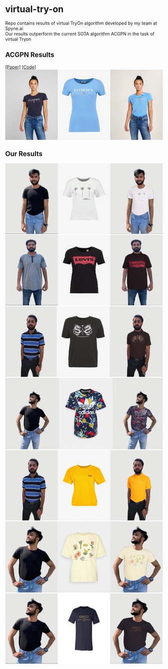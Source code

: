 # virtual-try-on
Repo contains results of virtual TryOn algorithm developed by my team at Spyne.ai <br>
Our results outperform the current SOTA algorithm ACGPN in the task of virtual Tryon
## ACGPN Results 
[[Paper]](https://arxiv.org/abs/2003.05863) [[Code]](https://github.com/switchablenorms/DeepFashion_Try_On)
<br>
![ACGPN results](./assets/acgpn.png)

## Our Results
![Figure3](./assets/testind_exp7_1024_zalando_5800_06.png)
![Figure1](./assets/testind_exp7_1024_zalando_5800_00.png)
![Figure2](./assets/testind_exp7_1024_zalando_5800_01.png)
![Figure4](./assets/testind_exp7_1024_zalando_5800_14.png)
![Figure6](./assets/testind_exp7_1024_zalando_5800_19.png)
![Figure6](./assets/testind_exp7_1024_zalando_5800_22.png)
![Figure6](./assets/testind_exp7_1024_zalando_5800_25.png)
